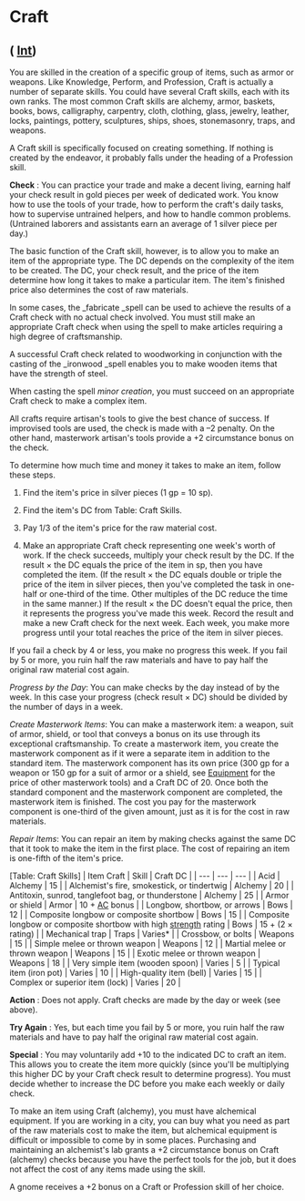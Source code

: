 # Craft

## ( [Int](../gettingStarted.html#_intelligence))

You are skilled in the creation of a specific group of items, such as armor or weapons. Like Knowledge, Perform, and Profession, Craft is actually a number of separate skills. You could have several Craft skills, each with its own ranks. The most common Craft skills are alchemy, armor, baskets, books, bows, calligraphy, carpentry, cloth, clothing, glass, jewelry, leather, locks, paintings, pottery, sculptures, ships, shoes, stonemasonry, traps, and weapons.

A Craft skill is specifically focused on creating something. If nothing is created by the endeavor, it probably falls under the heading of a Profession skill.

**Check** : You can practice your trade and make a decent living, earning half your check result in gold pieces per week of dedicated work. You know how to use the tools of your trade, how to perform the craft's daily tasks, how to supervise untrained helpers, and how to handle common problems. (Untrained laborers and assistants earn an average of 1 silver piece per day.)

The basic function of the Craft skill, however, is to allow you to make an item of the appropriate type. The DC depends on the complexity of the item to be created. The DC, your check result, and the price of the item determine how long it takes to make a particular item. The item's finished price also determines the cost of raw materials.

In some cases, the _fabricate _spell can be used to achieve the results of a Craft check with no actual check involved. You must still make an appropriate Craft check when using the spell to make articles requiring a high degree of craftsmanship.

A successful Craft check related to woodworking in conjunction with the casting of the _ironwood _spell enables you to make wooden items that have the strength of steel.

When casting the spell _minor creation_, you must succeed on an appropriate Craft check to make a complex item.

All crafts require artisan's tools to give the best chance of success. If improvised tools are used, the check is made with a –2 penalty. On the other hand, masterwork artisan's tools provide a +2 circumstance bonus on the check.

To determine how much time and money it takes to make an item, follow these steps.

1. Find the item's price in silver pieces (1 gp = 10 sp).

2. Find the item's DC from Table: Craft Skills.

3. Pay 1/3 of the item's price for the raw material cost.

4. Make an appropriate Craft check representing one week's worth of work. If the check succeeds, multiply your check result by the DC. If the result × the DC equals the price of the item in sp, then you have completed the item. (If the result × the DC equals double or triple the price of the item in silver pieces, then you've completed the task in one-half or one-third of the time. Other multiples of the DC reduce the time in the same manner.) If the result × the DC doesn't equal the price, then it represents the progress you've made this week. Record the result and make a new Craft check for the next week. Each week, you make more progress until your total reaches the price of the item in silver pieces.

If you fail a check by 4 or less, you make no progress this week. If you fail by 5 or more, you ruin half the raw materials and have to pay half the original raw material cost again.

_Progress by the Day_: You can make checks by the day instead of by the week. In this case your progress (check result × DC) should be divided by the number of days in a week.

_Create Masterwork Items_: You can make a masterwork item: a weapon, suit of armor, shield, or tool that conveys a bonus on its use through its exceptional craftsmanship. To create a masterwork item, you create the masterwork component as if it were a separate item in addition to the standard item. The masterwork component has its own price (300 gp for a weapon or 150 gp for a suit of armor or a shield, see [Equipment](../equipment.html) for the price of other masterwork tools) and a Craft DC of 20. Once both the standard component and the masterwork component are completed, the masterwork item is finished. The cost you pay for the masterwork component is one-third of the given amount, just as it is for the cost in raw materials.

_Repair Items_: You can repair an item by making checks against the same DC that it took to make the item in the first place. The cost of repairing an item is one-fifth of the item's price.

[Table: Craft Skills]
| Item Craft | Skill | Craft DC |
| --- | --- | --- |
| Acid | Alchemy | 15 |
| Alchemist's fire, smokestick, or tindertwig | Alchemy | 20 |
| Antitoxin, sunrod, tanglefoot bag, or thunderstone | Alchemy | 25 |
| Armor or shield | Armor | 10 + [AC](../combat.html#_armor-class) bonus |
| Longbow, shortbow, or arrows | Bows | 12 |
| Composite longbow or composite shortbow | Bows | 15 |
| Composite longbow or composite shortbow with high [strength](../gettingStarted.html#_strength) rating | Bows | 15 + (2 × rating) |
| Mechanical trap | Traps | Varies\* |
| Crossbow, or bolts | Weapons | 15 |
| Simple melee or thrown weapon | Weapons | 12 |
| Martial melee or thrown weapon | Weapons | 15 |
| Exotic melee or thrown weapon | Weapons | 18 |
| Very simple item (wooden spoon) | Varies | 5 |
| Typical item (iron pot) | Varies | 10 |
| High-quality item (bell) | Varies | 15 |
| Complex or superior item (lock) | Varies | 20 |

**Action** : Does not apply. Craft checks are made by the day or week (see above).

**Try Again** : Yes, but each time you fail by 5 or more, you ruin half the raw materials and have to pay half the original raw material cost again.

**Special** : You may voluntarily add +10 to the indicated DC to craft an item. This allows you to create the item more quickly (since you'll be multiplying this higher DC by your Craft check result to determine progress). You must decide whether to increase the DC before you make each weekly or daily check.

To make an item using Craft (alchemy), you must have alchemical equipment. If you are working in a city, you can buy what you need as part of the raw materials cost to make the item, but alchemical equipment is difficult or impossible to come by in some places. Purchasing and maintaining an alchemist's lab grants a +2 circumstance bonus on Craft (alchemy) checks because you have the perfect tools for the job, but it does not affect the cost of any items made using the skill.

A gnome receives a +2 bonus on a Craft or Profession skill of her choice.

